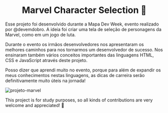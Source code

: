 <h1 align="center"> 
   Marvel Character Selection 🦸
</h1>

Esse projeto foi desenvolvido durante a Mapa Dev Week, evento realizado por @devemdobro. A ideia foi criar uma tela de seleção de personagens da Marvel, como em um jogo de luta.

Durante o evento os irmãos desenvolvedores nos apresentaram os melhores caminhos para nos tornarmos um desenvolvedor de sucesso. Nos ensinaram também vários conceitos importantes das linguagens HTML, CSS e JavaScript através deste projeto.

Posso dizer que aprendi muito no evento, porque para além de expandir os meus conhecimentos nestas linguagens, as dicas de carreira serão definitivamente muito úteis na jornada!

![projeto-marvel](https://user-images.githubusercontent.com/105990622/181688524-504363f3-62fe-4c49-80b3-a7a8d45de18e.png)

This project is for study purposes, so all kinds of contributions are very welcome and appreciated! 🤝


